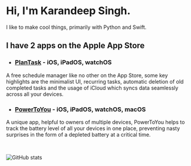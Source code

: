 # Hi, I'm Karandeep Singh.

I like to make cool things, primarily with Python and Swift.

## I have 2 apps on the Apple App Store

- ### [PlanTask](https://apps.apple.com/sg/app/plantask/id1516651532) - iOS, iPadOS, watchOS
A free schedule manager like no other on the App Store, some key highlights are the minimalist UI, recurring tasks, automatic deletion of old completed tasks and the usage of iCloud which syncs data seamlessly across all your devices.

- ### [PowerToYou](https://apps.apple.com/sg/app/powertoyou/id1558154409) - iOS, iPadOS, watchOS, macOS
A unique app, helpful to owners of multiple devices, PowerToYou helps to track the battery level of all your devices in one place, preventing nasty surprises in the form of a depleted battery at a critical time. 

&nbsp;
&nbsp;

![GitHub stats](https://github-readme-stats.vercel.app/api?username=ConfuseIous&count_private=true&show_icons=true)

